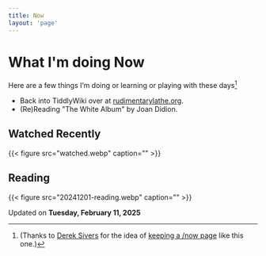 ```yaml
---
title: Now
layout: 'page'
---
```



# What I'm doing Now

Here are a few things I’m doing or learning or playing with these days[^thx]

- Back into TiddlyWiki over at [rudimentarylathe.org](https://rudimentarylathe.org).
-   (Re)Reading "The White Album" by Joan Didion.

## Watched Recently

{{< figure src="watched.webp" caption="" >}}

## Reading

{{< figure src="20241201-reading.webp" caption="" >}}

Updated on **Tuesday, February 11, 2025**

[^thx]: (Thanks to [Derek Sivers](https://sive.rs/) for the idea of [keeping a /now page](https://nownownow.com/about) like this one.)
